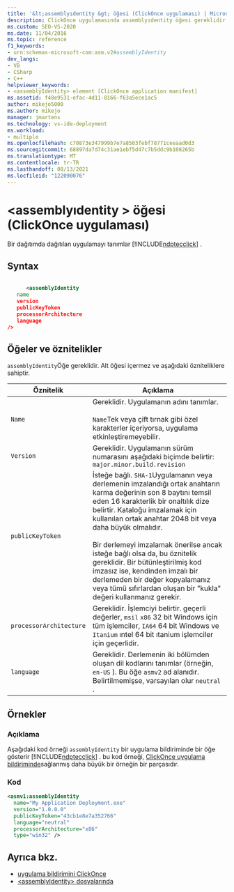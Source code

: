 ```yaml
---
title: '&lt;assemblyıdentity &gt; öğesi (ClickOnce uygulaması) | Microsoft Docs'
description: ClickOnce uygulamasında assemblyıdentity öğesi gereklidir. Alt öğesi içermez ve bu makalede açıklanan özniteliklere sahiptir.
ms.custom: SEO-VS-2020
ms.date: 11/04/2016
ms.topic: reference
f1_keywords:
- urn:schemas-microsoft-com:asm.v2#assemblyIdentity
dev_langs:
- VB
- CSharp
- C++
helpviewer_keywords:
- <assemblyIdentity> element [ClickOnce application manifest]
ms.assetid: f48e9531-efac-4d11-8166-f63a5ece1ac5
author: mikejo5000
ms.author: mikejo
manager: jmartens
ms.technology: vs-ide-deployment
ms.workload:
- multiple
ms.openlocfilehash: c70873e347999b7e7a8503febf78771ceeaad0d3
ms.sourcegitcommit: 68897da7d74c31ae1ebf5d47c7b5ddc9b108265b
ms.translationtype: MT
ms.contentlocale: tr-TR
ms.lasthandoff: 08/13/2021
ms.locfileid: "122090076"
---
```

# <a name="ltassemblyidentitygt-element-clickonce-application"></a>&lt;assemblyıdentity &gt; öğesi (ClickOnce uygulaması)
Bir dağıtımda dağıtılan uygulamayı tanımlar [!INCLUDE[ndptecclick](../deployment/includes/ndptecclick_md.md)] .

## <a name="syntax"></a>Syntax

```xml

      <assemblyIdentity
   name
   version
   publicKeyToken
   processorArchitecture
   language
/>
```

## <a name="elements-and-attributes"></a>Öğeler ve öznitelikler
 `assemblyIdentity`Öğe gereklidir. Alt öğesi içermez ve aşağıdaki özniteliklere sahiptir.

|Öznitelik|Açıklama|
|---------------|-----------------|
|`Name`|Gereklidir. Uygulamanın adını tanımlar.<br /><br /> `Name`Tek veya çift tırnak gibi özel karakterler içeriyorsa, uygulama etkinleştiremeyebilir.|
|`Version`|Gereklidir. Uygulamanın sürüm numarasını aşağıdaki biçimde belirtir: `major.minor.build.revision`|
|`publicKeyToken`|İsteğe bağlı. `SHA-1`Uygulamanın veya derlemenin imzalandığı ortak anahtarın karma değerinin son 8 baytını temsil eden 16 karakterlik bir onaltılık dize belirtir. Kataloğu imzalamak için kullanılan ortak anahtar 2048 bit veya daha büyük olmalıdır.<br /><br /> Bir derlemeyi imzalamak önerilse ancak isteğe bağlı olsa da, bu öznitelik gereklidir. Bir bütünleştirilmiş kod imzasız ise, kendinden imzalı bir derlemeden bir değer kopyalamanız veya tümü sıfırlardan oluşan bir "kukla" değeri kullanmanız gerekir.|
|`processorArchitecture`|Gereklidir. İşlemciyi belirtir. geçerli değerler, `msil` `x86` 32 bit Windows için tüm işlemciler, `IA64` 64 bit Windows ve `Itanium` ıntel 64 bit ıtanium işlemciler için geçerlidir.|
|`language`|Gereklidir. Derlemenin iki bölümden oluşan dil kodlarını tanımlar (örneğin, `en-US` ). Bu öğe `asmv2` ad alanıdır. Belirtilmemişse, varsayılan olur `neutral` .|

## <a name="examples"></a>Örnekler

### <a name="description"></a>Açıklama
 Aşağıdaki kod örneği `assemblyIdentity` bir uygulama bildiriminde bir öğe gösterir [!INCLUDE[ndptecclick](../deployment/includes/ndptecclick_md.md)] . bu kod örneği, [ClickOnce uygulama bildiriminde](../deployment/clickonce-application-manifest.md)sağlanmış daha büyük bir örneğin bir parçasıdır.

### <a name="code"></a>Kod

```xml
<asmv1:assemblyIdentity
  name="My Application Deployment.exe"
  version="1.0.0.0"
  publicKeyToken="43cb1e8e7a352766"
  language="neutral"
  processorArchitecture="x86"
  type="win32" />
```

## <a name="see-also"></a>Ayrıca bkz.
- [uygulama bildirimini ClickOnce](../deployment/clickonce-application-manifest.md)
- [\<assemblyIdentity> dosyalarında](../deployment/assemblyidentity-element-clickonce-deployment.md)
